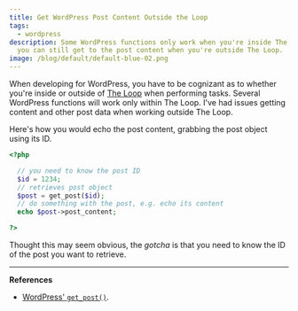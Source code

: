 ```yaml
---
title: Get WordPress Post Content Outside the Loop
tags:
  - wordpress
description: Some WordPress functions only work when you're inside The Loop. But
  you can still get to the post content when you're outside The Loop.
image: /blog/default/default-blue-02.png
---
```


When developing for WordPress, you have to be cognizant as to whether you're inside or outside of [The Loop](https://codex.wordpress.org/The_Loop) when performing tasks. Several WordPress functions will work only within The Loop. I've had issues getting content and other post data when working outside The Loop.

Here's how you would echo the post content, grabbing the post object using its ID.

```php
<?php

  // you need to know the post ID
  $id = 1234;
  // retrieves post object
  $post = get_post($id);
  // do something with the post, e.g. echo its content
  echo $post->post_content;

?>
```

Thought this may seem obvious, the _gotcha_ is that you need to know the ID of the post you want to retrieve.

---

**References**

- [WordPress' `get_post()`](http://codex.wordpress.org/Function_Reference/get_post "WordPress get_post()").
